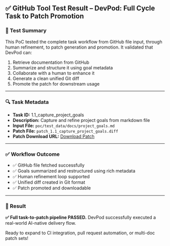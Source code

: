 ## ✅ GitHub Tool Test Result – DevPod: Full Cycle Task to Patch Promotion

### 🧪 Test Summary
This PoC tested the complete task workflow from GitHub file input, through human refinement, to patch generation and promotion. It validated that DevPod can:

1. Retrieve documentation from GitHub
2. Summarize and structure it using goal metadata
3. Collaborate with a human to enhance it
4. Generate a clean unified Git diff
5. Promote the patch for downstream usage

---

### 🔍 Task Metadata
- **Task ID:** 1.1_capture_project_goals
- **Description:** Capture and refine project goals from markdown file
- **Input File:** `poc/test_data/docs/project_goals.md`
- **Patch File:** `patch_1.1_capture_project_goals.diff`
- **Patch Download URL:** [Download Patch](https://ai-delivery-framework-production.up.railway.app/patches/patch_1.1_capture_project_goals.diff)

---

### ✅ Workflow Outcome
- ✅ GitHub file fetched successfully
- ✅ Goals summarized and restructured using rich metadata
- ✅ Human refinement loop supported
- ✅ Unified diff created in Git format
- ✅ Patch promoted and downloadable

---

### 🚀 Result
**✅ Full task-to-patch pipeline PASSED.** DevPod successfully executed a real-world AI-native delivery flow.

Ready to expand to CI integration, pull request automation, or multi-doc patch sets!

